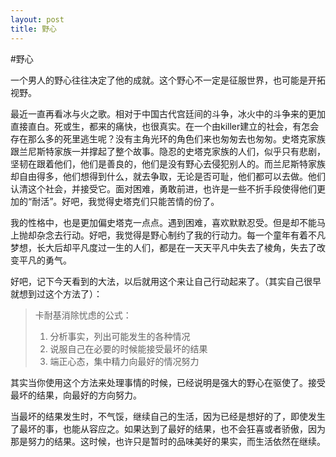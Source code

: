 ```yaml
---
layout: post
title: 野心
---
```

#野心

一个男人的野心往往决定了他的成就。这个野心不一定是征服世界，也可能是开拓视野。

最近一直再看冰与火之歌。相对于中国古代宫廷间的斗争，冰火中的斗争来的更加直接直白。死或生，都来的痛快，也很真实。在一个由killer建立的社会，有怎会存在那么多的死里逃生呢？没有主角光环的角色们来也匆匆去也匆匆。史塔克家族跟兰尼斯特家族一并撑起了整个故事。隐忍的史塔克家族的人们，似乎只有悲剧，坚韧在跟着他们，他们是善良的，他们是没有野心去侵犯别人的。而兰尼斯特家族却自由得多，他们想得到什么，就去争取，无论是否可耻，他们都可以去做。他们认清这个社会，并接受它。面对困难，勇敢前进，也许是一些不折手段使得他们更加的“耐活”。好吧，我觉得史塔克们只能苦情的份了。

我的性格中，也是更加偏史塔克一点点。遇到困难，喜欢默默忍受。但是却不能马上抛却杂念去行动。好吧，我觉得是野心制约了我的行动力。每一个童年有着不凡梦想，长大后却平凡度过一生的人们，都是在一天天平凡中失去了棱角，失去了改变平凡的勇气。

好吧，记下今天看到的大法，以后就用这个来让自己行动起来了。（其实自己很早就想到过这个方法了）：

> 卡耐基消除忧虑的公式：
>
> 1. 分析事实，列出可能发生的各种情况
> 2. 说服自己在必要的时候能接受最坏的结果
> 3. 端正心态，集中精力向最好的情况努力

其实当你使用这个方法来处理事情的时候，已经说明是强大的野心在驱使了。接受最坏的结果，向最好的方向努力。

当最坏的结果发生时，不气馁，继续自己的生活，因为已经是想好的了，即使发生了最坏的事，也能从容应之。如果达到了最好的结果，也不会狂喜或者骄傲，因为那是努力的结果。这时候，也许只是暂时的品味美好的果实，而生活依然在继续。


